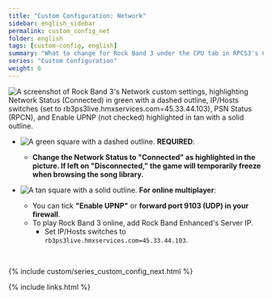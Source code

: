 ```yaml
---
title: "Custom Configuration: Network"
sidebar: english_sidebar
permalink: custom_config_net
folder: english
tags: [custom-config, english]
summary: "What to change for Rock Band 3 under the CPU tab in RPCS3's Custom Configuration."
series: "Custom Configuration"
weight: 6
---
```


![A screenshot of Rock Band 3's Network custom settings, highlighting Network Status (Connected) in green with a dashed outline, IP/Hosts switches (set to rb3ps3live.hmxservices.com=45.33.44.103), PSN Status (RPCN), and Enable UPNP (not checked) highlighted in tan with a solid outline.](https://carlmylo.github.io/docu-rpcs3/images/cust/network.png "Network")

* ![A green square with a dashed outline.](https://carlmylo.github.io/docu-rpcs3/images/cust/smallgreen.png "Green Square") **REQUIRED**: 
	* **Change the Network Status to "Connected" as highlighted in the picture. If left on "Disconnected," the game will temporarily freeze when browsing the song library.**

* ![A tan square with a solid outline.](https://carlmylo.github.io/docu-rpcs3/images/cust/smalltan.png "Tan Square") **For online multiplayer**: 
	* You can tick **"Enable UPNP"** or **forward port 9103 (UDP) in your firewall**.
	* To play Rock Band 3 online, add Rock Band Enhanced's Server IP.
		* Set IP/Hosts switches to `rb3ps3live.hmxservices.com=45.33.44.103`.  

<br/>

{% include custom/series_custom_config_next.html %}

{% include links.html %}